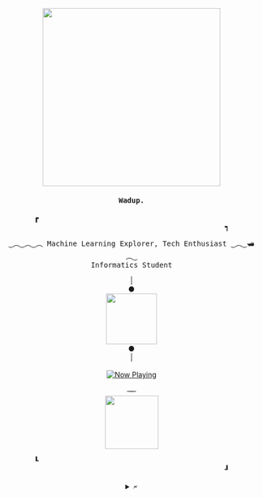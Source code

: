 <p align="center">
<!--   <img src="https://cdn.discordapp.com/attachments/1106222232834945084/1106224845001330728/neural.gif" height="350px"/> -->
  <img src="https://cdn.discordapp.com/attachments/1106222232834945084/1138564166307811328/ezgif.com-gif-maker.gif?ex=65f0b602&is=65de4102&hm=3958cc933998faa8b62c556ca09fd7aa1c939610734954d5464ea2a97792829a&" height="350px"/>
</p>

<h4 align="center" id="begin"><samp>Wadup.</h4>
<!-- <h4 align="center" id="begin"><samp><b><a href="">sesar</a></h4> -->

  <div align="center">
      <b>&#9487
        &#x2800&#x2800&#x2800&#x2800&#x2800&#x2800&#x2800&#x2800&#x2800&#x2800&#x2800&#x2800&#x2800&#x2800&#x2800&#x2800&#x2800&#x2800
        &#x2800&#x2800&#x2800&#x2800&#x2800&#x2800&#x2800&#x2800&#x2800&#x2800&#x2800&#x2800&#x2800&#x2800&#x2800&#x2800&#x2800&#x2800
        &#x2800&#x2800&#x2800&#x2800&#x2800&#x2800&#x2800&#x2800&#x2800&#x2800&#x2800&#x2800&#x2800&#x2800&#x2800&#x2800&#x2800&#x2800
        &#x2800&#x2800&#x2800&#x2800&#x2800&#x2800&#x2800&#x2800&#x2800&#x2800&#x2800&#x2800&#x2800&#x2800&#x2800&#x2800&#x2800&#x2800
        &#9489</b>
  </div>

<p align="center"><samp>
‿︵‿︵‿︵ Machine Learning Explorer, Tech Enthusiast ‿︵‿🛥︵‿
<br>
Informatics Student
</samp></p>

<p align="center">
  | <br> <b>&#9679</b> <br>
<!--   <img src="https://cdn.discordapp.com/attachments/1106222232834945084/1106225152141824000/eq_anim.gif" height="100px"/> -->
  <img src="https://cdn.discordapp.com/attachments/1106222232834945084/1106225152141824000/eq_anim.gif?ex=65f30874&is=65e09374&hm=0949b821d95cbeefbca6e927e71a84c567be2e3639987c50d70e61da41de35be&" height="100px"/>
  <br>
  <b>&#9679</b>
  <br> |
  <br> <br>
  <a href="https://open.spotify.com/user/65fzra6amq5cbvz80afbae499">
    <img src="https://spotify-now-playing-gray-omega.vercel.app/api/spotify" alt="Now Playing">
  </a>
</p>
<p align="center">&#822; &#822; &#822;<br><img src="https://api.visitorbadge.io/api/VisitorHit?user=caesariodito&repo=github-visitors-badge&labelColor=%233f26a8&countColor=%23121212" width="105px"></p>
  
<div align="center">
    <b>&#9494
        &#x2800&#x2800&#x2800&#x2800&#x2800&#x2800&#x2800&#x2800&#x2800&#x2800&#x2800&#x2800&#x2800&#x2800&#x2800&#x2800&#x2800&#x2800
        &#x2800&#x2800&#x2800&#x2800&#x2800&#x2800&#x2800&#x2800&#x2800&#x2800&#x2800&#x2800&#x2800&#x2800&#x2800&#x2800&#x2800&#x2800
        &#x2800&#x2800&#x2800&#x2800&#x2800&#x2800&#x2800&#x2800&#x2800&#x2800&#x2800&#x2800&#x2800&#x2800&#x2800&#x2800&#x2800&#x2800
        &#x2800&#x2800&#x2800&#x2800&#x2800&#x2800&#x2800&#x2800&#x2800&#x2800&#x2800&#x2800&#x2800&#x2800&#x2800&#x2800&#x2800&#x2800
      &#9498</b>
</div>

<br>

<details align="center" id="details">
  <summary>&#128498</summary>
  <div align="center">
    <a>
      <img align="center" src="https://github-readme-streak-stats.herokuapp.com/?user=caesariodito&theme=transparent&hide_border=true" width="50%" />
      <img align="center" src="https://github-readme-stats.vercel.app/api/top-langs/?username=caesariodito&theme=github_dark&layout=compact&hide_border=true&bg_color=00000000" width="40%" />
    </a>
  </div>
</details>
